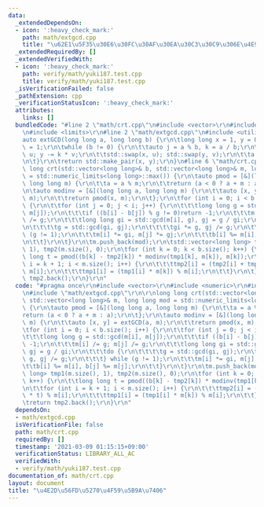 ```yaml
---
data:
  _extendedDependsOn:
  - icon: ':heavy_check_mark:'
    path: math/extgcd.cpp
    title: "\u62E1\u5F35\u30E6\u30FC\u30AF\u30EA\u30C3\u30C9\u306E\u4E92\u9664\u6CD5"
  _extendedRequiredBy: []
  _extendedVerifiedWith:
  - icon: ':heavy_check_mark:'
    path: verify/math/yuki187.test.cpp
    title: verify/math/yuki187.test.cpp
  _isVerificationFailed: false
  _pathExtension: cpp
  _verificationStatusIcon: ':heavy_check_mark:'
  attributes:
    links: []
  bundledCode: "#line 2 \"math/crt.cpp\"\n#include <vector>\r\n#include <numeric>\r\
    \n#include <limits>\r\n#line 2 \"math/extgcd.cpp\"\n#include <utility>\r\n\r\n\
    auto extGCD(long long a, long long b) {\r\n\tlong long x = 1, y = 0, u = 0, v\
    \ = 1;\r\n\twhile (b != 0) {\r\n\t\tauto j = a % b, k = a / b;\r\n\t\tx -= k *\
    \ u; y -= k * v;\r\n\t\tstd::swap(x, u); std::swap(y, v);\r\n\t\ta = b; b = j;\r\
    \n\t}\r\n\treturn std::make_pair(x, y);\r\n}\n#line 6 \"math/crt.cpp\"\n\r\nlong\
    \ long crt(std::vector<long long>& b, std::vector<long long>& m, long long mod\
    \ = std::numeric_limits<long long>::max()) {\r\n\tauto pmod = [&](long long a,\
    \ long long m) {\r\n\t\ta = a % m;\r\n\t\treturn (a < 0 ? a + m : a);\r\n\t};\r\
    \n\tauto modinv = [&](long long a, long long m) {\r\n\t\tauto [x, y] = extGCD(a,\
    \ m);\r\n\t\treturn pmod(x, m);\r\n\t};\r\n\tfor (int i = 0; i < b.size(); i++)\
    \ {\r\n\t\tfor (int j = 0; j < i; j++) {\r\n\t\t\tlong long g = std::gcd(m[i],\
    \ m[j]);\r\n\t\t\tif ((b[i] - b[j]) % g != 0)return -1;\r\n\t\t\tm[i] /= g; m[j]\
    \ /= g;\r\n\t\t\tlong long gi = std::gcd(m[i], g), gj = g / gi;\r\n\t\t\tdo {\r\
    \n\t\t\t\tg = std::gcd(gi, gj);\r\n\t\t\t\tgi *= g, gj /= g;\r\n\t\t\t} while\
    \ (g != 1);\r\n\t\t\tm[i] *= gi, m[j] *= gj;\r\n\t\t\tb[i] %= m[i], b[j] %= m[j];\r\
    \n\t\t}\r\n\t}\r\n\tm.push_back(mod);\r\n\tstd::vector<long long> tmp1(m.size(),\
    \ 1), tmp2(m.size(), 0);\r\n\tfor (int k = 0; k < b.size(); k++) {\r\n\t\tlong\
    \ long t = pmod((b[k] - tmp2[k]) * modinv(tmp1[k], m[k]), m[k]);\r\n\t\tfor (int\
    \ i = k + 1; i < m.size(); i++) {\r\n\t\t\ttmp2[i] = (tmp2[i] + tmp1[i] * t) %\
    \ m[i];\r\n\t\t\ttmp1[i] = (tmp1[i] * m[k]) % m[i];\r\n\t\t}\r\n\t}\r\n\treturn\
    \ tmp2.back();\r\n}\r\n"
  code: "#pragma once\r\n#include <vector>\r\n#include <numeric>\r\n#include <limits>\r\
    \n#include \"math/extgcd.cpp\"\r\n\r\nlong long crt(std::vector<long long>& b,\
    \ std::vector<long long>& m, long long mod = std::numeric_limits<long long>::max())\
    \ {\r\n\tauto pmod = [&](long long a, long long m) {\r\n\t\ta = a % m;\r\n\t\t\
    return (a < 0 ? a + m : a);\r\n\t};\r\n\tauto modinv = [&](long long a, long long\
    \ m) {\r\n\t\tauto [x, y] = extGCD(a, m);\r\n\t\treturn pmod(x, m);\r\n\t};\r\n\
    \tfor (int i = 0; i < b.size(); i++) {\r\n\t\tfor (int j = 0; j < i; j++) {\r\n\
    \t\t\tlong long g = std::gcd(m[i], m[j]);\r\n\t\t\tif ((b[i] - b[j]) % g != 0)return\
    \ -1;\r\n\t\t\tm[i] /= g; m[j] /= g;\r\n\t\t\tlong long gi = std::gcd(m[i], g),\
    \ gj = g / gi;\r\n\t\t\tdo {\r\n\t\t\t\tg = std::gcd(gi, gj);\r\n\t\t\t\tgi *=\
    \ g, gj /= g;\r\n\t\t\t} while (g != 1);\r\n\t\t\tm[i] *= gi, m[j] *= gj;\r\n\t\
    \t\tb[i] %= m[i], b[j] %= m[j];\r\n\t\t}\r\n\t}\r\n\tm.push_back(mod);\r\n\tstd::vector<long\
    \ long> tmp1(m.size(), 1), tmp2(m.size(), 0);\r\n\tfor (int k = 0; k < b.size();\
    \ k++) {\r\n\t\tlong long t = pmod((b[k] - tmp2[k]) * modinv(tmp1[k], m[k]), m[k]);\r\
    \n\t\tfor (int i = k + 1; i < m.size(); i++) {\r\n\t\t\ttmp2[i] = (tmp2[i] + tmp1[i]\
    \ * t) % m[i];\r\n\t\t\ttmp1[i] = (tmp1[i] * m[k]) % m[i];\r\n\t\t}\r\n\t}\r\n\
    \treturn tmp2.back();\r\n}\r\n"
  dependsOn:
  - math/extgcd.cpp
  isVerificationFile: false
  path: math/crt.cpp
  requiredBy: []
  timestamp: '2021-03-09 01:15:15+09:00'
  verificationStatus: LIBRARY_ALL_AC
  verifiedWith:
  - verify/math/yuki187.test.cpp
documentation_of: math/crt.cpp
layout: document
title: "\u4E2D\u56FD\u5270\u4F59\u5B9A\u7406"
---
```

